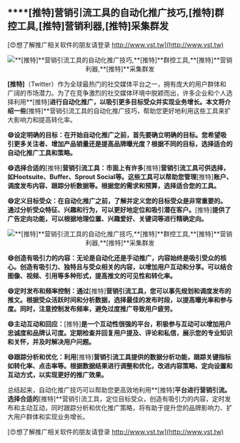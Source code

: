 ## ****[推特]**营销引流工具的自动化推广技巧,**[推特]**群控工具,**[推特]**营销利器,**[推特]**采集群发**

[😍想了解推广相关软件的朋友请登录 http://www.vst.tw](http://www.vst.tw)

 <center><img src="https://vst.tw/MP4/tuiguang/png/2.png" alt="**[推特]**营销引流工具的自动化推广技巧,**[推特]**群控工具,**[推特]**营销利器,**[推特]**采集群发"></center>

**[推特]**（Twitter）作为全球最热门的社交媒体平台之一，拥有庞大的用户群体和广阔的市场潜力。为了在竞争激烈的社交媒体环境中脱颖而出，许多企业和个人选择利用**[推特]**进行自动化推广，以吸引更多目标受众并实现业务增长。本文将介绍一些**[推特]**营销引流工具的自动化推广技巧，帮助您更好地利用这些工具来扩大影响力和提高转化率。

**😄设定明确的目标：在开始自动化推广之前，首先要确立明确的目标。您希望吸引更多关注者、增加产品销量还是提高品牌曝光度？根据不同的目标，选择适合的自动化推广工具和策略。**

**😄选择合适的**[推特]**营销引流工具：市面上有许多**[推特]**营销引流工具可供选择，如Hootsuite、Buffer、Sprout Social等。这些工具可以帮助您管理**[推特]**账户、调度发布内容、跟踪分析数据等。根据您的需求和预算，选择适合您的工具。**

**😄定义目标受众：在自动化推广之前，了解并定义您的目标受众是非常重要的。通过分析受众特征、兴趣和行为，可以更好地定位和吸引潜在客户。**[推特]**提供了广告定向功能，可以根据地理位置、兴趣爱好、关键词等进行精确定向。**

 <center><img src="https://vst.tw/MP4/tuiguang/png/8.png" alt="**[推特]**营销引流工具的自动化推广技巧,**[推特]**群控工具,**[推特]**营销利器,**[推特]**采集群发"></center>

**😄创造有吸引力的内容：无论是自动化还是手动推广，内容始终是吸引受众的核心。创造有吸引力、独特且与受众相关的内容，以增加用户互动和分享。可以结合图像、视频、引用等多种形式，提高推文的可见性和转化率。**

**😄定时发布和频率控制：通过**[推特]**营销引流工具，您可以事先规划和调度发布的推文。根据受众活跃时间和分析数据，选择最佳的发布时段，以提高曝光率和参与度。同时，注意控制发布频率，避免过度推广导致用户疲劳。**

**😄主动互动和回应：**[推特]**是一个互动性很强的平台，积极参与互动可以增加用户忠诚度和品牌认可度。定期检查并回复用户提及、评论和私信，展示您的专业知识和关怀，并及时解决用户问题。**

**😄跟踪分析和优化：利用**[推特]**营销引流工具提供的数据分析功能，跟踪关键指标如转化率、点击率等。根据数据结果进行调整和优化，改进内容策略、定向设置和互动方式，以实现更好的推广效果。**

总结起来，自动化推广技巧可以帮助您更高效地利用**[推特]**平台进行营销引流。选择合适的**[推特]**营销引流工具，定位目标受众，创造有吸引力的内容，定时发布和主动互动，同时跟踪分析和优化推广策略，将有助于提升您的品牌影响力、扩大用户群体和实现业务增长。

[😍想了解推广相关软件的朋友请登录 http://www.vst.tw](http://www.vst.tw)



